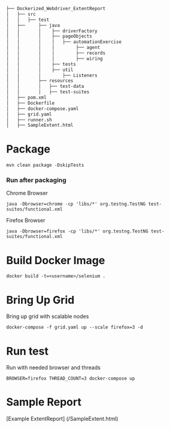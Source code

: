 ```bash
├── Dockerized_Webdriver_ExtentReport
│   ├── src
│   │   ├── test
│   ├──     ├── java
│   │       │    ├── driverFactory
│   │       │    ├── pageObjects
│   │       │    │   ├── automationExercise
│   │       │    │        ├── agent
│   │       │    │        ├── records
│   │       │    │        ├── wiring
│   │       │    ├── tests
│   │       │    ├── util
│   │       │        ├── Listeners
│   │       ├── resources
│   │       │   ├── test-data
│   │       │   ├── test-suites
│   ├── pom.xml
│   ├── Dockerfile
│   ├── docker-compose.yaml
│   ├── grid.yaml
│   ├── runner.sh
│   ├── SampleExtent.html
```

# Package 

```
mvn clean package -DskipTests
```
### Run after packaging

Chrome Browser
```
java -Dbrowser=chrome -cp 'libs/*' org.testng.TestNG test-suites/functional.xml
```
Firefox Browser
```
java -Dbrowser=firefox -cp 'libs/*' org.testng.TestNG test-suites/functional.xml
```

# Build Docker Image

```
docker build -t=<username>/selenium .
```

# Bring Up Grid

Bring up grid with scalable nodes
```
docker-compose -f grid.yaml up --scale firefox=3 -d
```

# Run test

Run with needed browser and threads
```
BROWSER=firefox THREAD_COUNT=3 docker-compose up
```

# Sample Report
[Example ExtentReport] (/SampleExtent.html)